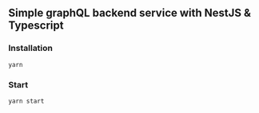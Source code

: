 ## Simple graphQL backend service with NestJS & Typescript

### Installation

`yarn`

### Start

`yarn start`
